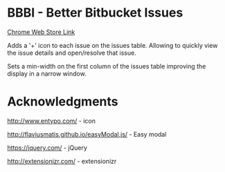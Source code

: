 # BBBI - Better Bitbucket Issues

[Chrome Web Store Link](https://chrome.google.com/webstore/detail/hiafofmjbiglipbdmefenmgcimbfbpbc/publish-accepted)

Adds a '+' icon to each issue on the issues table. Allowing to quickly view the issue details and open/resolve that issue.

Sets a min-width on the first column of the issues table improving the display in a narrow window.

# Acknowledgments

http://www.entypo.com/ - icon

http://flaviusmatis.github.io/easyModal.js/ - Easy modal

https://jquery.com/ - jQuery

http://extensionizr.com/ - extensionizr
